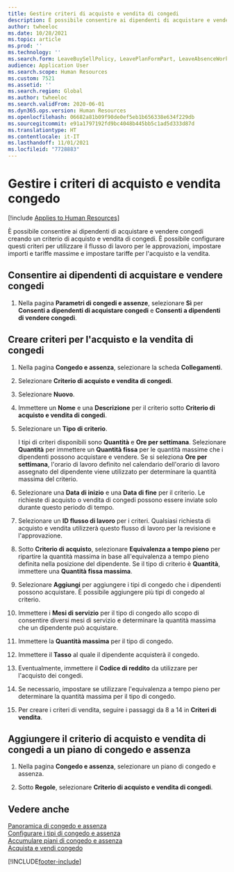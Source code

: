 ```yaml
---
title: Gestire criteri di acquisto e vendita di congedi
description: È possibile consentire ai dipendenti di acquistare e vendere congedi in Dynamics 365 Human Resources.
author: twheeloc
ms.date: 10/28/2021
ms.topic: article
ms.prod: ''
ms.technology: ''
ms.search.form: LeaveBuySellPolicy, LeavePlanFormPart, LeaveAbsenceWorkspace
audience: Application User
ms.search.scope: Human Resources
ms.custom: 7521
ms.assetid: ''
ms.search.region: Global
ms.author: twheeloc
ms.search.validFrom: 2020-06-01
ms.dyn365.ops.version: Human Resources
ms.openlocfilehash: 06682a81b09f90de0ef5eb1b656338e634f229db
ms.sourcegitcommit: e91a1797192fd9bc4048b445bb5c1ad5d333d87d
ms.translationtype: HT
ms.contentlocale: it-IT
ms.lasthandoff: 11/01/2021
ms.locfileid: "7728883"
---
```

# <a name="manage-buy-and-sell-leave-policies"></a>Gestire i criteri di acquisto e vendita congedo

[!include [Applies to Human Resources](../includes/applies-to-hr.md)]

È possibile consentire ai dipendenti di acquistare e vendere congedi creando un criterio di acquisto e vendita di congedi. È possibile configurare questi criteri per utilizzare il flusso di lavoro per le approvazioni, impostare importi e tariffe massime e impostare tariffe per l'acquisto e la vendita. 

## <a name="enable-employees-to-buy-and-sell-leave"></a>Consentire ai dipendenti di acquistare e vendere congedi

1. Nella pagina **Parametri di congedi e assenze**, selezionare **Sì** per **Consenti a dipendenti di acquistare congedi** e **Consenti a dipendenti di vendere congedi**.

## <a name="create-a-buy-and-sell-leave-policy"></a>Creare criteri per l'acquisto e la vendita di congedi

1. Nella pagina **Congedo e assenza**, selezionare la scheda **Collegamenti**. 

2. Selezionare **Criterio di acquisto e vendita di congedi**.

3. Selezionare **Nuovo**.

4. Immettere un **Nome** e una **Descrizione** per il criterio sotto **Criterio di acquisto e vendita di congedi**. 

5. Selezionare un **Tipo di criterio**. 

   I tipi di criteri disponibili sono **Quantità** e **Ore per settimana**. Selezionare **Quantità** per immettere un **Quantità fissa** per le quantità massime che i dipendenti possono acquistare e vendere. Se si seleziona **Ore per settimana**, l'orario di lavoro definito nel calendario dell'orario di lavoro assegnato del dipendente viene utilizzato per determinare la quantità massima del criterio. 

6. Selezionare una **Data di inizio** e una **Data di fine** per il criterio. Le richieste di acquisto o vendita di congedi possono essere inviate solo durante questo periodo di tempo. 

7. Selezionare un **ID flusso di lavoro** per i criteri. Qualsiasi richiesta di acquisto e vendita utilizzerà questo flusso di lavoro per la revisione e l'approvazione. 

8. Sotto **Criterio di acquisto**, selezionare **Equivalenza a tempo pieno** per ripartire la quantità massima in base all'equivalenza a tempo pieno definita nella posizione del dipendente. Se il tipo di criterio è **Quantità**, immettere una **Quantità fissa massima**. 

9. Selezionare **Aggiungi** per aggiungere i tipi di congedo che i dipendenti possono acquistare. È possibile aggiungere più tipi di congedo al criterio. 

10. Immettere i **Mesi di servizio** per il tipo di congedo allo scopo di consentire diversi mesi di servizio e determinare la quantità massima che un dipendente può acquistare. 

11. Immettere la **Quantità massima** per il tipo di congedo. 

12. Immettere il **Tasso** al quale il dipendente acquisterà il congedo. 

13. Eventualmente, immettere il **Codice di reddito** da utilizzare per l'acquisto dei congedi. 

14. Se necessario, impostare se utilizzare l'equivalenza a tempo pieno per determinare la quantità massima per il tipo di congedo. 

15. Per creare i criteri di vendita, seguire i passaggi da 8 a 14 in **Criteri di vendita**. 

## <a name="add-the-buy-and-sell-leave-policy-to-a-leave-and-absence-plan"></a>Aggiungere il criterio di acquisto e vendita di congedi a un piano di congedo e assenza

1. Nella pagina **Congedo e assenza**, selezionare un piano di congedo e assenza.

2. Sotto **Regole**, selezionare **Criterio di acquisto e vendita di congedi**.

## <a name="see-also"></a>Vedere anche

[Panoramica di congedo e assenza](hr-leave-and-absence-overview.md)</br>
[Configurare i tipi di congedo e assenza](hr-leave-and-absence-types.md)</br>
[Accumulare piani di congedo e assenza](hr-leave-and-absence-accrue.md)</br>
[Acquista e vendi congedo](hr-employee-self-service-buy-sell-leave.md)



[!INCLUDE[footer-include](../includes/footer-banner.md)]
